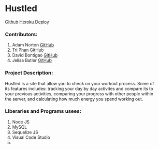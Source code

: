 # Hustled
[Github](https://github.com/adamnorton2024/Hustle) [Heroku Deploy](https://hustle-project.herokuapp.com/)

### Contributors:
1.  Adam Norton       [GitHub](https://github.com/adamnorton2024)
2.  Tri Phan          [GitHub](https://github.com/pminhtri11?tab=repositories)
3.  David Bontigao    [GitHub](https://github.com/BontigaoDavid)
4.  Jelisa Butler     [GitHub](https://github.com/butlerjelisa21)

### Project Description:
  Hustled is a site that allow you to check on your workout process. Some of its features includes: tracking your day by day activites and compare its to your previous activities, comparing your progress with other people within the server, and calculating how much energy you spend working out.

### Liberaries and Programs usees:
1.  Node JS
2.  MySQL
3.  Sequelize JS
4.  Visual Code Studio
5.  
